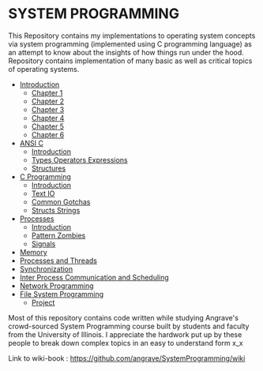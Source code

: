 
# SYSTEM PROGRAMMING
This Repository contains my implementations to operating system concepts via system programming (implemented using C programming language) as an attempt to know about the insights of how things run under the hood. Repository contains implementation of many basic as well as critical topics of operating systems.

* [Introduction]
    * [Chapter 1]
    * [Chapter 2]
    * [Chapter 3]
    * [Chapter 4]
    * [Chapter 5]
    * [Chapter 6]
* [ANSI C]
    * [Introduction]
    * [Types Operators Expressions]
    * [Structures]
* [C Programming]
    * [Introduction]
    * [Text IO]
    * [Common Gotchas]
    * [Structs Strings]
* [Processes]
    * [Introduction]
    * [Pattern Zombies]
    * [Signals]
* [Memory]
* [Processes and Threads]
* [Synchronization]
* [Inter Process Communication and Scheduling]
* [Network Programming]
* [File System Programming]
    * [Project]




Most of this repository contains code written while studying Angrave's crowd-sourced System Programming course built by students and faculty from the University of Illinois. I appreciate the hardwork put up by these people to break down complex topics in an easy to understand form x_x

Link to wiki-book : https://github.com/angrave/SystemProgramming/wiki

[Introduction]: ./0_Introduction
[Chapter 1]: ./0_Introduction/Chapter_1
[Chapter 2]: ./0_Introduction/Chapter_2
[Chapter 3]: ./0_Introduction/Chapter_3
[Chapter 4]: ./0_Introduction/Chapter_4
[Chapter 5]: ./0_Introduction/Chapter_5
[Chapter 6]: ./0_Introduction/Chapter_6

[ANSI C]: ./__ANSI_C
[Introduction]: ./__ANSI_C/0_Introduction
[Types Operators Expressions]: ./__ANSI_C/1_types_operators_expressions
[Structures]: ./__ANSI_C/6_Structures

[C Programming]: ./1_C_PROGRAMMING
[Introduction]: ./1_C_PROGRAMMING/1_INTRODUCTION
[Text IO]: ./1_C_PROGRAMMING/2_TEXT_IO
[Common Gotchas]: ./1_C_PROGRAMMING/3_COMMON_GOTCHAS
[Structs Strings]: ./1_C_PROGRAMMING/4_STRUCTS_STRINGS

[Processes]: ./2_PROCESSES
[Introduction]: ./2_PROCESSES/Part1_Intro
[Pattern Zombies]: ./2_PROCESSES/Part2_Pattern_Zombies
[Signals]: ./2_PROCESSES/Part3_Signals

[Memory]: ./3_MEMORY
[Processes and Threads]: ./4_PTHREADS
[Synchronization]: ./5_SYNCHRONIZATION
[Inter Process Communication and Scheduling]: ./7_IPC_AND_SCHEDULING
[Network Programming]: ./8_NETWORKING
[File System Programming]: ./9_FILE_SYSTEMS
[Project]: ./9_FILE_SYSTEMS/Project_directory_reccurse